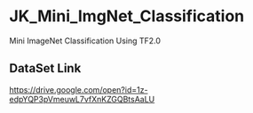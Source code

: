 # JK_Mini_ImgNet_Classification
Mini ImageNet Classification Using TF2.0

## DataSet Link
https://drive.google.com/open?id=1z-edpYQP3pVmeuwL7vfXnKZGQBtsAaLU
